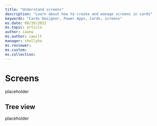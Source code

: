 ```yaml
---
title: "Understand screens"
description: "Learn about how to create and manage screens in cards"
keywords: "Cards Designer, Power Apps, Cards, screens"
ms.date: 09/20/2022
ms.topic: article
author: iaanw
ms.author: iawilt
manager: shellyha
ms.reviewer: 
ms.custom: 
ms.collection: 
---
```


# Screens

placeholder

## Tree view

placeholder
